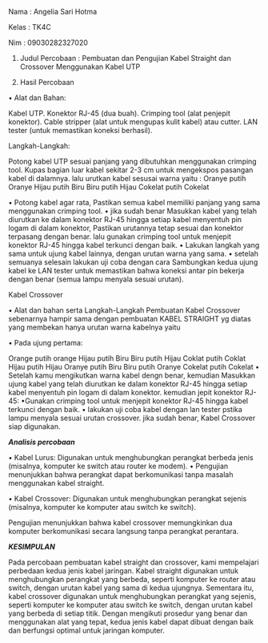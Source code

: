 Nama : Angelia Sari Hotma

Kelas : TK4C

Nim : 09030282327020

1. Judul Percobaan : Pembuatan dan Pengujian Kabel Straight dan Crossover Menggunakan Kabel UTP

2. Hasil Percobaan

• Alat dan Bahan:

Kabel UTP.
Konektor RJ-45 (dua buah).
Crimping tool (alat penjepit konektor).
Cable stripper (alat untuk mengupas kulit kabel) atau cutter.
LAN tester (untuk memastikan koneksi berhasil).

Langkah-Langkah:

Potong kabel UTP sesuai panjang yang dibutuhkan menggunakan crimping tool.
Kupas bagian luar kabel sekitar 2-3 cm untuk mengekspos pasangan kabel di dalamnya.
lalu urutkan kabel sesusai warna yaitu :
Oranye putih
Oranye
Hijau putih
Biru
Biru putih
Hijau
Cokelat putih
Cokelat

• Potong kabel agar rata, Pastikan semua kabel memiliki panjang yang sama menggunakan crimping tool.
• jika sudah benar Masukkan kabel yang telah diurutkan ke dalam konektor RJ-45 hingga setiap kabel menyentuh pin logam di dalam konektor, Pastikan urutannya tetap sesuai dan konektor terpasang dengan benar. lalu gunakan crimping tool untuk menjepit konektor RJ-45 hingga kabel terkunci dengan baik.
• Lakukan langkah yang sama untuk ujung kabel lainnya, dengan urutan warna yang sama.
• setelah semuanya selesain lakukan uji coba dengan cara Sambungkan kedua ujung kabel ke LAN tester untuk memastikan bahwa koneksi antar pin bekerja dengan benar (semua lampu menyala sesuai urutan).

Kabel Crossover

• Alat dan bahan serta Langkah-Langkah Pembuatan Kabel Crossover sebenarnya hampir sama dengan pembuatan KABEL STRAIGHT yg diatas yang membekan hanya urutan warna kabelnya yaitu

• Pada ujung pertama:

Orange putih
orange
Hijau putih
Biru
Biru putih
Hijau
Coklat putih
Coklat
Hijau putih
Hijau
Oranye putih
Biru
Biru putih
Oranye
Cokelat putih
Cokelat
• Setelah kamu mengikutkan warna kabel dengn benar, kemudian Masukkan ujung kabel yang telah diurutkan ke dalam konektor RJ-45 hingga setiap kabel menyentuh pin logam di dalam konektor. kemudian jepit konektor RJ-45: •Gunakan crimping tool untuk menjepit konektor RJ-45 hingga kabel terkunci dengan baik.
• lakukan uji coba kabel dengan lan tester pstika lampu menyala sesuai urutan crossover.
jika sudah benar, Kabel Crossover siap digunakan.

***Analisis percobaan***

• Kabel Lurus:
Digunakan untuk menghubungkan perangkat berbeda jenis (misalnya, komputer ke switch atau router ke modem).
• Pengujian menunjukkan bahwa perangkat dapat berkomunikasi tanpa masalah menggunakan kabel straight.

• Kabel Crossover:
Digunakan untuk menghubungkan perangkat sejenis (misalnya, komputer ke komputer atau switch ke switch).

Pengujian menunjukkan bahwa kabel crossover memungkinkan dua komputer berkomunikasi secara langsung tanpa perangkat perantara.

***KESIMPULAN***

Pada percobaan pembuatan kabel straight dan crossover, kami mempelajari perbedaan kedua jenis kabel jaringan. Kabel straight digunakan untuk menghubungkan perangkat yang berbeda, seperti komputer ke router atau switch, dengan urutan kabel yang sama di kedua ujungnya. Sementara itu, kabel crossover digunakan untuk menghubungkan perangkat yang sejenis, seperti komputer ke komputer atau switch ke switch, dengan urutan kabel yang berbeda di setiap titik. Dengan mengikuti prosedur yang benar dan menggunakan alat yang tepat, kedua jenis kabel dapat dibuat dengan baik dan berfungsi optimal untuk jaringan komputer.
